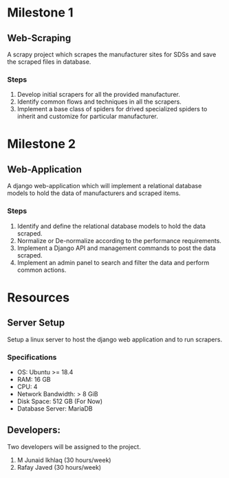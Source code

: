 # Milestone 1

## Web-Scraping
A scrapy project which scrapes the manufacturer sites for SDSs and save the scraped files in database.

### Steps
1. Develop initial scrapers for all the provided manufacturer.
2. Identify common flows and techniques in all the scrapers.
3. Implement a base class of spiders for drived specialized spiders to inherit and customize for particular manufacturer. 

# Milestone 2

## Web-Application
A django web-application which will implement a relational database models to hold the data of manufacturers and scraped items.

### Steps
1. Identify and define the relational database models to hold the data scraped.
2. Normalize or De-normalize according to the performance requirements.
3. Implement a Django API and management commands to post the data scraped.
4. Implement an admin panel to search and filter the data and perform common actions.

# Resources

## Server Setup
Setup a linux server to host the django web application and to run scrapers.

### Specifications
- OS: Ubuntu >= 18.4
- RAM: 16 GB
- CPU: 4
- Network Bandwidth: > 8 GiB
- Disk Space: 512 GB (For Now)
- Database Server: MariaDB

## Developers:
Two developers will be assigned to the project.

1. M Junaid Ikhlaq (30 hours/week)
2. Rafay Javed     (30 hours/week)
